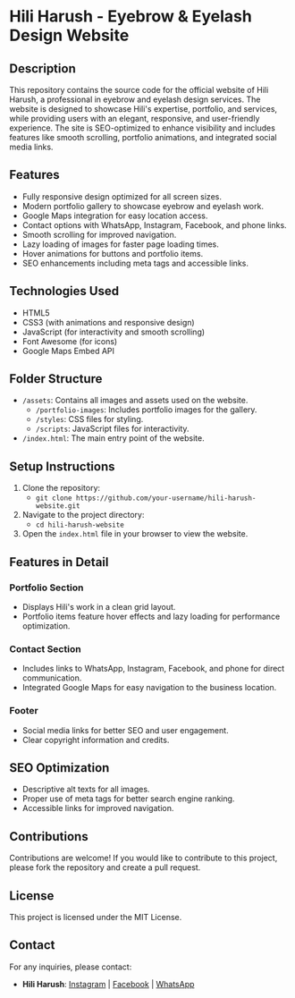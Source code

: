 # Hili Harush - Eyebrow & Eyelash Design Website

## Description
This repository contains the source code for the official website of Hili Harush, a professional in eyebrow and eyelash design services. The website is designed to showcase Hili's expertise, portfolio, and services, while providing users with an elegant, responsive, and user-friendly experience. The site is SEO-optimized to enhance visibility and includes features like smooth scrolling, portfolio animations, and integrated social media links.

## Features
- Fully responsive design optimized for all screen sizes.
- Modern portfolio gallery to showcase eyebrow and eyelash work.
- Google Maps integration for easy location access.
- Contact options with WhatsApp, Instagram, Facebook, and phone links.
- Smooth scrolling for improved navigation.
- Lazy loading of images for faster page loading times.
- Hover animations for buttons and portfolio items.
- SEO enhancements including meta tags and accessible links.

## Technologies Used
- HTML5
- CSS3 (with animations and responsive design)
- JavaScript (for interactivity and smooth scrolling)
- Font Awesome (for icons)
- Google Maps Embed API

## Folder Structure
- `/assets`: Contains all images and assets used on the website.
  - `/portfolio-images`: Includes portfolio images for the gallery.
  - `/styles`: CSS files for styling.
  - `/scripts`: JavaScript files for interactivity.
- `/index.html`: The main entry point of the website.

## Setup Instructions
1. Clone the repository:
   - `git clone https://github.com/your-username/hili-harush-website.git`
2. Navigate to the project directory:
   - `cd hili-harush-website`
3. Open the `index.html` file in your browser to view the website.

## Features in Detail

### Portfolio Section
- Displays Hili's work in a clean grid layout.
- Portfolio items feature hover effects and lazy loading for performance optimization.

### Contact Section
- Includes links to WhatsApp, Instagram, Facebook, and phone for direct communication.
- Integrated Google Maps for easy navigation to the business location.

### Footer
- Social media links for better SEO and user engagement.
- Clear copyright information and credits.

## SEO Optimization
- Descriptive alt texts for all images.
- Proper use of meta tags for better search engine ranking.
- Accessible links for improved navigation.

## Contributions
Contributions are welcome! If you would like to contribute to this project, please fork the repository and create a pull request.

## License
This project is licensed under the MIT License.

## Contact
For any inquiries, please contact:
- **Hili Harush**: [Instagram](https://www.instagram.com/hiliharush__eyebrows/) | [Facebook](https://www.facebook.com/profile.php?id=100075932829140) | [WhatsApp](https://api.whatsapp.com/send?phone=972584171557)
